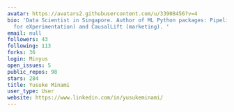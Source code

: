 ```yaml
---
avatar: https://avatars2.githubusercontent.com/u/33908456?v=4
bio: 'Data Scientist in Singapore. Author of ML Python packages: PipelineX (Pipeline
  for eXperimentation) and CausalLift (marketing). '
email: null
followers: 43
following: 113
forks: 36
login: Minyus
open_issues: 5
public_repos: 98
stars: 284
title: Yusuke Minami
user_type: User
website: https://www.linkedin.com/in/yusukeminami/
---
```

